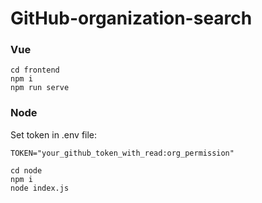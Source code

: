# GitHub-organization-search

### Vue

```
cd frontend
npm i
npm run serve
```

### Node
Set token in .env file:
```
TOKEN="your_github_token_with_read:org_permission"
```
```
cd node 
npm i
node index.js
```
